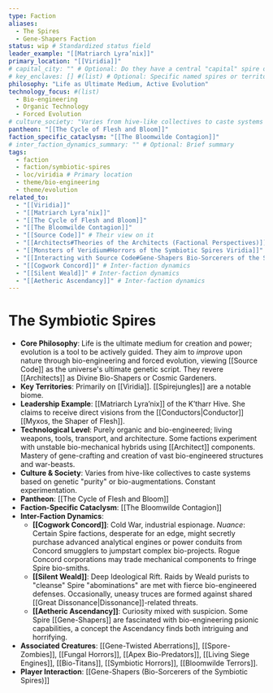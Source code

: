 ```yaml
---
type: Faction
aliases:
  - The Spires
  - Gene-Shapers Faction
status: wip # Standardized status field
leader_example: "[[Matriarch Lyra’nix]]"
primary_location: "[[Viridia]]"
# capital_city: "" # Optional: Do they have a central "capital" spire or hive?
# key_enclaves: [] #(list) # Optional: Specific named spires or territories
philosophy: "Life as Ultimate Medium, Active Evolution"
technology_focus: #(list)
  - Bio-engineering
  - Organic Technology
  - Forced Evolution
# culture_society: "Varies from hive-like collectives to caste systems based on genetic 'purity' or bio-augmentations. Constant experimentation." # From body
pantheon: "[[The Cycle of Flesh and Bloom]]"
faction_specific_cataclysm: "[[The Bloomwilde Contagion]]"
# inter_faction_dynamics_summary: "" # Optional: Brief summary
tags:
  - faction
  - faction/symbiotic-spires
  - loc/viridia # Primary location
  - theme/bio-engineering
  - theme/evolution
related_to:
  - "[[Viridia]]"
  - "[[Matriarch Lyra’nix]]"
  - "[[The Cycle of Flesh and Bloom]]"
  - "[[The Bloomwilde Contagion]]"
  - "[[Source Code]]" # Their view on it
  - "[[Architects#Theories of the Architects (Factional Perspectives)]]"
  - "[[Monsters of Veridium#Horrors of the Symbiotic Spires Viridia]]"
  - "[[Interacting with Source Code#Gene-Shapers Bio-Sorcerers of the Symbiotic Spires]]"
  - "[[Cogwork Concord]]" # Inter-faction dynamics
  - "[[Silent Weald]]" # Inter-faction dynamics
  - "[[Aetheric Ascendancy]]" # Inter-faction dynamics
---
```

# The Symbiotic Spires

* **Core Philosophy**: Life is the ultimate medium for creation and power; evolution is a tool to be actively guided. They aim to *improve* upon nature through bio-engineering and forced evolution, viewing [[Source Code]] as the universe's ultimate genetic script. They revere [[Architects]] as Divine Bio-Shapers or Cosmic Gardeners.
* **Key Territories**: Primarily on [[Viridia]]. [[Spirejungles]] are a notable biome.
* **Leadership Example**: [[Matriarch Lyra’nix]] of the K’tharr Hive. She claims to receive direct visions from the [[Conductors|Conductor]] [[Myxos, the Shaper of Flesh]].
* **Technological Level**: Purely organic and bio-engineered; living weapons, tools, transport, and architecture. Some factions experiment with unstable bio-mechanical hybrids using [[Architect]] components. Mastery of gene-crafting and creation of vast bio-engineered structures and war-beasts.
* **Culture & Society**: Varies from hive-like collectives to caste systems based on genetic "purity" or bio-augmentations. Constant experimentation.
* **Pantheon**: [[The Cycle of Flesh and Bloom]]
* **Faction-Specific Cataclysm**: [[The Bloomwilde Contagion]]
* **Inter-Faction Dynamics**:
    * **[[Cogwork Concord]]**: Cold War, industrial espionage. *Nuance*: Certain Spire factions, desperate for an edge, might secretly purchase advanced analytical engines or power conduits from Concord smugglers to jumpstart complex bio-projects. Rogue Concord corporations may trade mechanical components to fringe Spire bio-smiths.
    * **[[Silent Weald]]**: Deep Ideological Rift. Raids by Weald purists to "cleanse" Spire "abominations" are met with fierce bio-engineered defenses. Occasionally, uneasy truces are formed against shared [[Great Dissonance|Dissonance]]-related threats.
    * **[[Aetheric Ascendancy]]**: Curiosity mixed with suspicion. Some Spire [[Gene-Shapers]] are fascinated with bio-engineering psionic capabilities, a concept the Ascendancy finds both intriguing and horrifying.
* **Associated Creatures**: [[Gene-Twisted Aberrations]], [[Spore-Zombies]], [[Fungal Horrors]], [[Apex Bio-Predators]], [[Living Siege Engines]], [[Bio-Titans]], [[Symbiotic Horrors]], [[Bloomwilde Terrors]].
* **Player Interaction**: [[Gene-Shapers (Bio-Sorcerers of the Symbiotic Spires)]]
